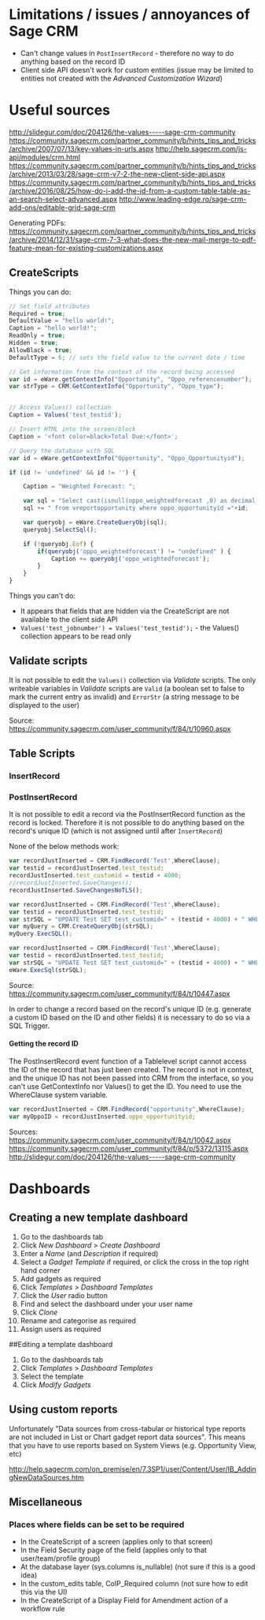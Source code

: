 
# Limitations / issues / annoyances of Sage CRM

- Can't change values in `PostInsertRecord` - therefore no way to do anything based on the record ID
- Client side API doesn't work for custom entities (issue may be limited to entities not created with the *Advanced Customization Wizard*)

# Useful sources

http://slidegur.com/doc/204126/the-values-----sage-crm-community
https://community.sagecrm.com/partner_community/b/hints_tips_and_tricks/archive/2007/07/13/key-values-in-urls.aspx
http://help.sagecrm.com/js-api/modules/crm.html
https://community.sagecrm.com/partner_community/b/hints_tips_and_tricks/archive/2013/03/28/sage-crm-v7-2-the-new-client-side-api.aspx
https://community.sagecrm.com/partner_community/b/hints_tips_and_tricks/archive/2016/08/25/how-do-i-add-the-id-from-a-custom-table-table-as-an-search-select-advanced.aspx
http://www.leading-edge.ro/sage-crm-add-ons/editable-grid-sage-crm

Generating PDFs:
https://community.sagecrm.com/partner_community/b/hints_tips_and_tricks/archive/2014/12/31/sage-crm-7-3-what-does-the-new-mail-merge-to-pdf-feature-mean-for-existing-customizations.aspx


## CreateScripts

Things you can do:
```javascript
// Set field attributes
Required = true;
DefaultValue = "hello world!";
Caption = "hello world!";
ReadOnly = true;
Hidden = true;
AllowBlack = true;
DefaultType = 6; // sets the field value to the current date / time

// Get information from the context of the record being accessed
var id = eWare.getContextInfo("Opportunity", "Oppo_referencenumber");
var strType = CRM.GetContextInfo("Opportunity", "Oppo_type");


// Access Values() collection
Caption = Values('test_testid');

// Insert HTML into the screen/block
Caption = '<font color=black>Total Due:</font>';

// Query the database with SQL
var id = eWare.getContextInfo("Opportunity", "Oppo_Opportunityid");

if (id != 'undefined' && id != '') {

	Caption = "Weighted Forecast: ";

	var sql = "Select cast(isnull(oppo_weightedforecast ,0) as decimal(10,2)) as oppo_weightedforecast";
	sql += " from vreportopportunity where oppo_opportunityid ="+id;

	var queryobj = eWare.CreateQueryObj(sql);
	queryobj.SelectSql();

    if (!queryobj.Eof) {
        if(queryobj('oppo_weightedforecast') != "undefined" ) {
            Caption += queryobj('oppo_weightedforecast');
        }
    }
}
```

Things you can't do:
- It appears that fields that are hidden via the CreateScript are not available to the client side API
- `Values('test_jobnumber') = Values('test_testid');` - the Values() collection appears to be read only

## Validate scripts

It is not possible to edit the `Values()` collection via *Validate* scripts. The only writeable variables in *Validate* scripts are `Valid` (a boolean set to false to mark the current entry as invalid) and `ErrorStr` (a string message to be displayed to the user)

Source: https://community.sagecrm.com/user_community/f/84/t/10960.aspx


## Table Scripts

### InsertRecord

### PostInsertRecord

It is not possible to edit a record via the PostInsertRecord function as the record is locked. Therefore it is not possible to do anything based on the record's unique ID (which is not assigned until after `InsertRecord`)

None of the below methods work:

```javascript
var recordJustInserted = CRM.FindRecord('Test',WhereClause);
var testid = recordJustInserted.test_testid;
recordJustInserted.test_customid = testid + 4000;
//recordJustInserted.SaveChanges();
recordJustInserted.SaveChangesNoTLS();
```
```javascript
var recordJustInserted = CRM.FindRecord('Test',WhereClause);
var testid = recordJustInserted.test_testid;
var strSQL = "UPDATE Test SET test_customid=" + (testid + 4000) + " WHERE test_testid = " + testid + ";"
var myQuery = CRM.CreateQueryObj(strSQL);
myQuery.ExecSQL();
```
```javascript
var recordJustInserted = CRM.FindRecord('Test',WhereClause);
var testid = recordJustInserted.test_testid;
var strSQL = "UPDATE Test SET test_customid=" + (testid + 4000) + " WHERE test_testid = " + testid + ";"
eWare.ExecSql(strSQL);
```



Source: https://community.sagecrm.com/user_community/f/84/t/10447.aspx

In order to change a record based on the record's unique ID (e.g. generate a custom ID based on the ID and other fields) it is necessary to do so via a SQL Trigger.



#### Getting the record ID

The PostInsertRecord event function of a Tablelevel script cannot access the ID of the record that has just been created. The record is not in context, and the unique ID has not been passed into CRM from the interface, so you can't use GetContextInfo nor Values() to get the ID. You need to use the WhereClause system variable.

```javascript
var recordJustInserted = CRM.FindRecord("opportunity",WhereClause);
var myOppoID = recordJustInserted.oppo_opportunityid;
```

Sources:
https://community.sagecrm.com/user_community/f/84/t/10042.aspx
https://community.sagecrm.com/user_community/f/84/p/5372/13115.aspx
http://slidegur.com/doc/204126/the-values-----sage-crm-community

# Dashboards

## Creating a new template dashboard
1. Go to the dashboards tab
2. Click *New Dashboard* > *Create Dashboard*
3. Enter a *Name* (and *Description* if required)
4. Select a *Gadget Template* if required, or click the cross in the top right hand corner
5. Add gadgets as required
6. Click *Templates* > *Dashboard Templates*
7. Click the *User* radio button
8. Find and select the dashboard under your user name
9. Click *Clone*
10. Rename and categorise as required
11. Assign users as required

##Editing a template dashboard
1. Go to the dashboards tab
2. Click *Templates* > *Dashboard Templates*
3. Select the template
4. Click *Modify Gadgets*

## Using custom reports

Unfortunately "Data sources from cross-tabular or historical type reports are not included in List or Chart gadget report data sources". This means that you have to use reports based on System Views (e.g. Opportunity View, etc)

http://help.sagecrm.com/on_premise/en/7.3SP1/user/Content/User/IB_AddingNewDataSources.htm



## Miscellaneous

### Places where fields can be set to be required

* In the CreateScript of a screen (applies only to that screen)
* In the Field Security page of the field (applies only to that user/team/profile group)
* At the database layer (sys.columns is_nullable) (not sure if this is a good idea)
* In the custom_edits table, ColP_Required column (not sure how to edit this via the UI)
* In the CreateScript of a Display Field for Amendment action of a workflow rule



